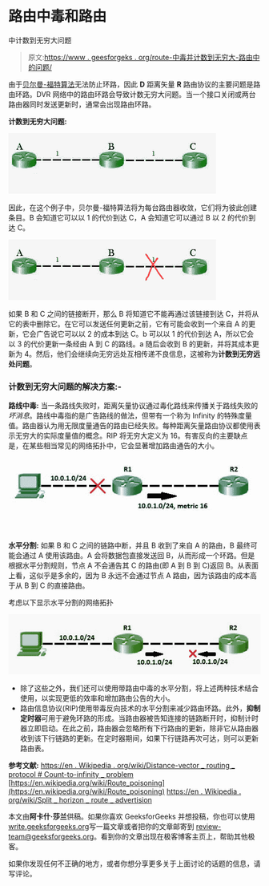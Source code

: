 # 路由中毒和路由

中计数到无穷大问题

> 原文:[https://www . geesforgeks . org/route-中毒并计数到无穷大-路由中的问题/](https://www.geeksforgeeks.org/route-poisoning-and-count-to-infinity-problem-in-routing/)

由于[贝尔曼-福特算法](https://www.geeksforgeeks.org/dynamic-programming-set-23-bellman-ford-algorithm/)无法防止环路，因此 **D** 距离矢量 **R** 路由协议的主要问题是路由环路。DVR 网络中的路由环路会导致计数无穷大问题。当一个接口关闭或两台路由器同时发送更新时，通常会出现路由环路。

**计数到无穷大问题:**

![](img/b5745d54c490046ef5664817c0af3bac.png)

因此，在这个例子中，贝尔曼-福特算法将为每台路由器收敛，它们将为彼此创建条目。B 会知道它可以以 1 的代价到达 C，A 会知道它可以通过 B 以 2 的代价到达 C。

![](img/985000d55d10df91c2cb800a17dccb91.png)

如果 B 和 C 之间的链接断开，那么 B 将知道它不能再通过该链接到达 C，并将从它的表中删除它。在它可以发送任何更新之前，它有可能会收到一个来自 A 的更新，它会广告说它可以以 2 的成本到达 C。b 可以以 1 的代价到达 A，所以它会以 3 的代价更新一条经由 A 到 C 的路线。a 随后会收到 B 的更新，并将其成本更新为 4。然后，他们会继续向无穷远处互相传递不良信息，这被称为**计数到无穷远处问题**。

### 计数到无穷大问题的解决方案:-

**路线中毒:**
当一条路线失败时，距离矢量协议通过毒化路线来传播关于路线失败的*坏消息*。路线中毒指的是广告路线的做法，但带有一个称为 Infinity 的特殊度量值。路由器认为用无限度量通告的路由已经失败。每种距离矢量路由协议都使用表示无穷大的实际度量值的概念。RIP 将无穷大定义为 16。有害反向的主要缺点是，在某些相当常见的网络拓扑中，它会显著增加路由通告的大小。

![](img/0f0024c6af1534ab4038cd5ce0820989.png)

**水平分割:**
如果 B 和 C 之间的链路中断，并且 B 收到了来自 A 的路由，B 最终可能会通过 A 使用该路由。A 会将数据包直接发送回 B，从而形成一个环路。但是根据水平分割规则，节点 A 不会通告其 C 的路由(即 A 到 B 到 C)返回 B。从表面上看，这似乎是多余的，因为 B 永远不会通过节点 A 路由，因为该路由的成本高于从 B 到 C 的直接路由。

考虑以下显示水平分割的网络拓扑

![](img/c0b5235fb1f6add7fa07b2977722dd94.png)

*   除了这些之外，我们还可以使用带路由中毒的水平分割，将上述两种技术结合使用，以实现更低的效率和增加路由公告的大小。
*   路由信息协议(RIP)使用带毒反向技术的水平分割来减少路由环路。此外，**抑制定时器**可用于避免环路的形成。当路由器被告知连接的链路断开时，抑制计时器立即启动。在此之前，路由器会忽略所有下行路由的更新，除非它从路由器收到该下行链路的更新。在定时器期间，如果下行链路再次可达，则可以更新路由表。

**参考文献:**
[https://en . Wikipedia . org/wiki/Distance-vector _ routing _ protocol # Count-to-infinity _ problem](https://en.wikipedia.org/wiki/Distance-vector_routing_protocol#Count-to-infinity_problem)
[https://en.wikipedia.org/wiki/Route_poisoning](https://en.wikipedia.org/wiki/Route_poisoning)
[https://en . Wikipedia . org/wiki/Split _ horizon _ route _ advertision](https://en.wikipedia.org/wiki/Split_horizon_route_advertisement)

本文由**阿卡什·莎兰**供稿。如果你喜欢 GeeksforGeeks 并想投稿，你也可以使用[write.geeksforgeeks.org](https://write.geeksforgeeks.org)写一篇文章或者把你的文章邮寄到 review-team@geeksforgeeks.org。看到你的文章出现在极客博客主页上，帮助其他极客。

如果你发现任何不正确的地方，或者你想分享更多关于上面讨论的话题的信息，请写评论。